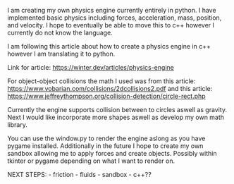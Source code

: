I am creating my own physics engine currently entirely in python. I have implemented basic physics including forces, acceleration, mass, position, and velocity. I hope to eventually be able to move this to c++ however I currently do not know the language.

I am following this article about how to create a physics engine in c++ however I am translating it to python.

Link for article: https://winter.dev/articles/physics-engine


For object-object collisions the math I used was from this article: https://www.vobarian.com/collisions/2dcollisions2.pdf and this article: https://www.jeffreythompson.org/collision-detection/circle-rect.php

Currently the engine supports collision between to circles aswell as gravity. Next I would like incorporate more shapes aswell as develop my own math library.

You can use the window.py to render the engine aslong as you have pygame installed. Additionally in the future I hope to create my own sandbox allowing me to apply forces and create objects. Possibly within tkinter or pygame depending on what I want to render on.

NEXT STEPS:
    - friction
    - fluids
    - sandbox
    - c++??